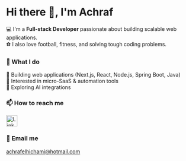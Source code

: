 # Hi there 👋, I'm Achraf

💻 I'm a **Full-stack Developer** passionate about building scalable web applications.  
⚽ I also love football, fitness, and solving tough coding problems.

### 🚀 What I do

🔹 Building web applications (Next.js, React, Node.js, Spring Boot, Java)  
🔹 Interested in micro-SaaS & automation tools  
🔹 Exploring AI integrations

### 📫 How to reach me

 <a href="https://linkedin.com/in/achrafelhichami" target="_blank">
    <img src="https://cdn.jsdelivr.net/gh/devicons/devicon/icons/linkedin/linkedin-original.svg" width="30" height="30" alt="LinkedIn"/>
  </a>

### 📧 Email me

[achrafelhichami@hotmail.com](mailto:achrafelhichami@hotmail.com)
